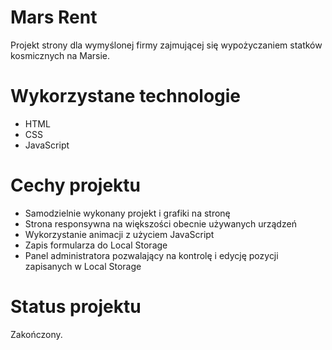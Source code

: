 # Mars Rent
Projekt strony dla wymyślonej firmy zajmującej się wypożyczaniem statków kosmicznych na Marsie. 

# Wykorzystane technologie
* HTML
* CSS
* JavaScript

# Cechy projektu
* Samodzielnie wykonany projekt i grafiki na stronę 
* Strona responsywna na większości obecnie używanych urządzeń 
* Wykorzystanie animacji z użyciem JavaScript
* Zapis formularza do Local Storage 
* Panel administratora pozwalający na kontrolę i edycję pozycji zapisanych w Local Storage 

# Status projektu
Zakończony. 

